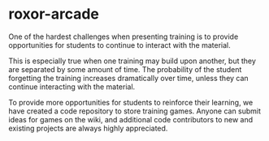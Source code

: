 # roxor-arcade
One of the hardest challenges when presenting training is to provide opportunities for students to continue
to interact with the material.

This is especially true when one training may build upon another,
but they are separated by some amount of time.
The probability of the student forgetting the training increases dramatically over time,
unless they can continue interacting with the material.

To provide more opportunities for students to reinforce their learning,
we have created a code repository to store training games.
Anyone can submit ideas for games on the wiki,
and additional code contributors to new and existing projects are always highly appreciated.
